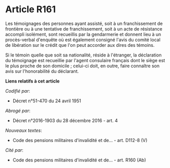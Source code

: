 # Article R161

Les témoignages des personnes ayant assisté, soit à un franchissement de frontière ou à une tentative de franchissement, soit
à un acte de résistance accompli isolément, sont recueillis par la gendarmerie et donnent lieu à un procès-verbal d'enquête
où est également consigné l'avis du comité local de libération sur le crédit que l'on peut accorder aux dires des témoins.

Si le témoin quelle que soit sa nationalité, réside à l'étranger, la déclaration du témoignage est recueillie par l'agent
consulaire français dont le siège est le plus proche de son domicile ; celui-ci doit, en outre, faire connaître son avis sur
l'honorabilité du déclarant.

**Liens relatifs à cet article**

_Codifié par_:

  - Décret n°51-470 du 24 avril 1951

_Abrogé par_:

  - Décret n°2016-1903 du 28 décembre 2016 - art. 4

_Nouveaux textes_:

  - Code des pensions militaires d'invalidité et de... - art. D112-8 (V)

_Cité par_:

  - Code des pensions militaires d'invalidité et de... - art. R160 (Ab)
